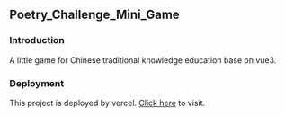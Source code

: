 ## Poetry_Challenge_Mini_Game

### Introduction
A little game for Chinese traditional knowledge education base on vue3.

### Deployment

This project is deployed by vercel. [Click here](https://poetry-challenge-mini-game.vercel.app) to visit.
